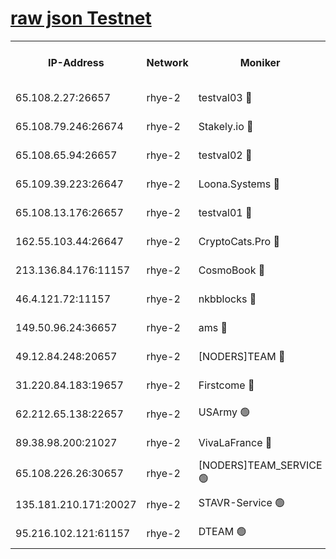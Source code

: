 
[raw json Testnet](https://rpc-check.quickt.stavr.tech/quickt/rpc-quickt-result.json)
=


<table><tr><th>IP-Address</th><th>Network</th><th>Moniker</th><th>Latest Block Height</th><th>Earliest Block Height</th><th>Catching Up</th><th>Tx Index</th><th>Voting Power</th><th>Scan Time</th></tr><tr><td>65.108.2.27:26657</td><td>rhye-2</td><td>testval03 🔴</td><td>315323</td><td>1</td><td>False</td><td>on</td><td>11002050</td><td>2024-01-13T08:28:15.004985240UTC</td></tr><tr><td>65.108.79.246:26674</td><td>rhye-2</td><td>Stakely.io 🔴</td><td>315324</td><td>1</td><td>False</td><td>on</td><td>10010</td><td>2024-01-13T08:28:19.418344397UTC</td></tr><tr><td>65.108.65.94:26657</td><td>rhye-2</td><td>testval02 🔴</td><td>315325</td><td>1</td><td>False</td><td>on</td><td>11002050</td><td>2024-01-13T08:28:22.200055157UTC</td></tr><tr><td>65.109.39.223:26647</td><td>rhye-2</td><td>Loona.Systems 🔴</td><td>315325</td><td>1</td><td>False</td><td>off</td><td>86949</td><td>2024-01-13T08:28:24.697118186UTC</td></tr><tr><td>65.108.13.176:26657</td><td>rhye-2</td><td>testval01 🔴</td><td>315325</td><td>1</td><td>False</td><td>on</td><td>13082010</td><td>2024-01-13T08:28:25.500372405UTC</td></tr><tr><td>162.55.103.44:26647</td><td>rhye-2</td><td>CryptoCats.Pro 🔴</td><td>315331</td><td>1</td><td>False</td><td>off</td><td>9999</td><td>2024-01-13T08:28:57.743473854UTC</td></tr><tr><td>213.136.84.176:11157</td><td>rhye-2</td><td>CosmoBook 🔴</td><td>315330</td><td>65301</td><td>False</td><td>off</td><td>1528057</td><td>2024-01-13T08:28:51.337692032UTC</td></tr><tr><td>46.4.121.72:11157</td><td>rhye-2</td><td>nkbblocks 🔴</td><td>315322</td><td>70101</td><td>False</td><td>off</td><td>81491</td><td>2024-01-13T08:28:07.507082600UTC</td></tr><tr><td>149.50.96.24:36657</td><td>rhye-2</td><td>ams 🔴</td><td>315328</td><td>133501</td><td>False</td><td>on</td><td>10786</td><td>2024-01-13T08:28:40.844095503UTC</td></tr><tr><td>49.12.84.248:20657</td><td>rhye-2</td><td>[NODERS]TEAM 🔴</td><td>315328</td><td>146001</td><td>False</td><td>on</td><td>59690</td><td>2024-01-13T08:28:38.393186584UTC</td></tr><tr><td>31.220.84.183:19657</td><td>rhye-2</td><td>Firstcome 🔴</td><td>315323</td><td>165001</td><td>False</td><td>off</td><td>724902</td><td>2024-01-13T08:28:14.644839767UTC</td></tr><tr><td>62.212.65.138:22657</td><td>rhye-2</td><td>USArmy 🟢</td><td>315323</td><td>198001</td><td>False</td><td>on</td><td>0</td><td>2024-01-13T08:28:14.327921366UTC</td></tr><tr><td>89.38.98.200:21027</td><td>rhye-2</td><td>VivaLaFrance 🔴</td><td>315322</td><td>220501</td><td>False</td><td>off</td><td>10000</td><td>2024-01-13T08:28:09.925870768UTC</td></tr><tr><td>65.108.226.26:30657</td><td>rhye-2</td><td>[NODERS]TEAM_SERVICE 🟢</td><td>315325</td><td>241501</td><td>False</td><td>on</td><td>0</td><td>2024-01-13T08:28:25.117387160UTC</td></tr><tr><td>135.181.210.171:20027</td><td>rhye-2</td><td>STAVR-Service 🟢</td><td>315327</td><td>285001</td><td>False</td><td>on</td><td>0</td><td>2024-01-13T08:28:36.069957311UTC</td></tr><tr><td>95.216.102.121:61157</td><td>rhye-2</td><td>DTEAM 🟢</td><td>315324</td><td>306601</td><td>False</td><td>on</td><td>0</td><td>2024-01-13T08:28:19.760243927UTC</td></tr></table>